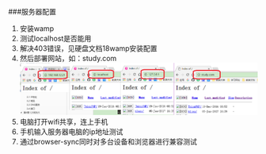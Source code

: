 ###服务器配置
1. 安装wamp
2. 测试localhost是否能用
3. 解决403错误，见硬盘文档18wamp安装配置
4. 然后部署网站，如：study.com
![](/assets/测试时本地服务器配置.png)
5. 电脑打开wifi共享，连上手机
6. 手机输入服务器电脑的ip地址测试
7. 通过browser-sync同时对多台设备和浏览器进行兼容测试